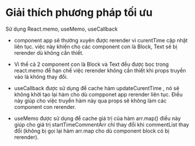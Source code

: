 # Giải thích phương pháp tối ưu

Sử dụng React.memo, useMemo, useCallback

- component app sẽ thường xuyên được rerender vì curentTime cập nhật liên tục. việc này khiến cho các component con là Block, Text sẽ bị rerender dù không cần thiết.

- Vì thế cả 2 component con là Block và Text đều được bọc trong react.memo để hạn chế việc rerender không cần thiết khi props truyền vào là không thay đổi.

- useCallback được sử dụng để cache hàm updateCurentTime , nó sẽ không khởi tạo lại hàm cho dù compponet app rerender liên tục. Điều này giúp cho việc truyền hàm này qua props sẽ không làm các component con rerender.

- useMemo được sử dụng để cache giá trị của hàm arr.map() điều này giúp cho giá trị startTimeCommentArr chỉ thay đổi khi commentList thay đổi (không bị gọi lại hàm arr.map cho dù component block có bị rerender).
